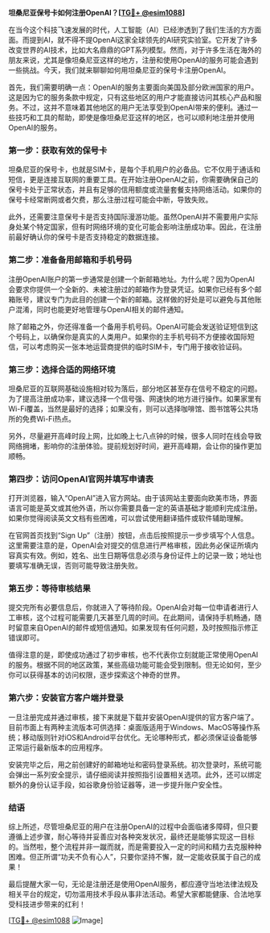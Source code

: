 **坦桑尼亚保号卡如何注册OpenAI？[[TG💪+ @esim1088](https://t.me/s/esim1088)]**

在当今这个科技飞速发展的时代，人工智能（AI）已经渗透到了我们生活的方方面面。而提到AI，就不得不提OpenAI这家全球领先的AI研究实验室。它开发了许多改变世界的AI技术，比如大名鼎鼎的GPT系列模型。然而，对于许多生活在海外的朋友来说，尤其是像坦桑尼亚这样的地方，注册和使用OpenAI的服务可能会遇到一些挑战。今天，我们就来聊聊如何用坦桑尼亚的保号卡注册OpenAI。

首先，我们需要明确一点：OpenAI的服务主要面向美国及部分欧洲国家的用户。这是因为它的服务条款中规定，只有这些地区的用户才能直接访问其核心产品和服务。不过，这并不意味着其他地区的用户无法享受到OpenAI带来的便利。通过一些技巧和工具的帮助，即使是像坦桑尼亚这样的地区，也可以顺利地注册并使用OpenAI的服务。

### **第一步：获取有效的保号卡**

坦桑尼亚的保号卡，也就是SIM卡，是每个手机用户的必备品。它不仅用于通话和短信，更是连接互联网的重要工具。在开始注册OpenAI之前，你需要确保自己的保号卡处于正常状态，并且有足够的信用额度或流量套餐支持网络活动。如果你的保号卡经常断网或者欠费，那么注册过程可能会中断，导致失败。

此外，还需要注意保号卡是否支持国际漫游功能。虽然OpenAI并不需要用户实际身处某个特定国家，但有时网络环境的变化可能会影响注册成功率。因此，在注册前最好确认你的保号卡是否支持稳定的数据连接。

### **第二步：准备备用邮箱和手机号码**

注册OpenAI账户的第一步通常是创建一个新邮箱地址。为什么呢？因为OpenAI会要求你提供一个全新的、未被注册过的邮箱作为登录凭证。如果你已经有多个邮箱账号，建议专门为此目的创建一个新的邮箱。这样做的好处是可以避免与其他账户混淆，同时也能更好地管理与OpenAI相关的邮件通知。

除了邮箱之外，你还得准备一个备用手机号码。OpenAI可能会发送验证短信到这个号码上，以确保你是真实的人类用户。如果你的主手机号码不方便接收国际短信，可以考虑购买一张本地运营商提供的临时SIM卡，专门用于接收验证码。

### **第三步：选择合适的网络环境**

坦桑尼亚的互联网基础设施相对较为落后，部分地区甚至存在信号不稳定的问题。为了提高注册成功率，建议选择一个信号强、网速快的地方进行操作。如果家里有Wi-Fi覆盖，当然是最好的选择；如果没有，则可以选择咖啡馆、图书馆等公共场所的免费Wi-Fi热点。

另外，尽量避开高峰时段上网，比如晚上七八点钟的时候，很多人同时在线会导致网络拥堵，影响你的注册体验。提前规划好时间，避开高峰期，会让你的操作更加顺畅。

### **第四步：访问OpenAI官网并填写申请表**

打开浏览器，输入“OpenAI”进入官方网站。由于该网站主要面向欧美市场，界面语言可能是英文或其他外语，所以你需要具备一定的英语基础才能顺利完成注册。如果你觉得阅读英文文档有些困难，可以尝试使用翻译插件或软件辅助理解。

在官网首页找到“Sign Up”（注册）按钮，点击后按照提示一步步填写个人信息。这里需要注意的是，OpenAI会对提交的信息进行严格审核，因此务必保证所填内容真实有效。例如，姓名、出生日期等信息必须与身份证件上的记录一致；地址也要填写准确无误，否则可能导致注册失败。

### **第五步：等待审核结果**

提交完所有必要信息后，你就进入了等待阶段。OpenAI会对每一位申请者进行人工审核，这个过程可能需要几天甚至几周的时间。在此期间，请保持手机畅通，随时留意来自OpenAI的邮件或短信通知。如果发现有任何问题，及时按照指示修正错误即可。

值得注意的是，即使成功通过了初步审核，也不代表你立刻就能正常使用OpenAI的服务。根据不同的地区政策，某些高级功能可能会受到限制。但无论如何，至少你可以获得基本的访问权限，逐步探索这个神奇的世界。

### **第六步：安装官方客户端并登录**

一旦注册完成并通过审核，接下来就是下载并安装OpenAI提供的官方客户端了。目前市面上有两种主流版本可供选择：桌面版适用于Windows、MacOS等操作系统；移动版则针对iOS和Android平台优化。无论哪种形式，都必须保证设备能够正常运行最新版本的应用程序。

安装完毕之后，用之前创建好的邮箱地址和密码登录系统。初次登录时，系统可能会弹出一系列安全提示，请仔细阅读并按照指引设置相关选项。此外，还可以绑定额外的身份认证手段，如谷歌身份验证器等，进一步提升账户安全性。

### **结语**

综上所述，尽管坦桑尼亚的用户在注册OpenAI的过程中会面临诸多障碍，但只要遵循上述步骤，耐心等待并妥善应对各种突发状况，最终还是能够实现这一目标的。当然啦，整个流程并非一蹴而就，而是需要投入一定的时间和精力去克服种种困难。但正所谓“功夫不负有心人”，只要你坚持不懈，就一定能收获属于自己的成果！

最后提醒大家一句，无论是注册还是使用OpenAI服务，都应遵守当地法律法规及相关平台的规定，切勿滥用技术手段从事非法活动。希望大家都能健康、合法地享受科技进步带来的红利！

[[TG💪+ @esim1088](https://t.me/s/esim1088) ![Image](https://i.postimg.cc/4NQfJmqS/Snipaste-2025-05-13-00-14-12.png)]